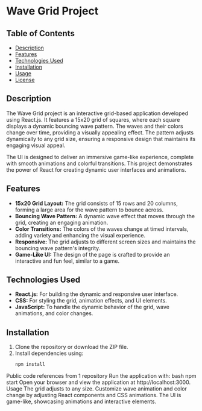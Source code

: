 # Wave Grid Project

## Table of Contents
- [Description](#description)
- [Features](#features)
- [Technologies Used](#technologies-used)
- [Installation](#installation)
- [Usage](#usage)
- [License](#license)

## Description
The Wave Grid project is an interactive grid-based application developed using React.js. It features a 15x20 grid of squares, where each square displays a dynamic bouncing wave pattern. The waves and their colors change over time, providing a visually appealing effect. The pattern adjusts dynamically to any grid size, ensuring a responsive design that maintains its engaging visual appeal.

The UI is designed to deliver an immersive game-like experience, complete with smooth animations and colorful transitions. This project demonstrates the power of React for creating dynamic user interfaces and animations.

## Features
- **15x20 Grid Layout:** The grid consists of 15 rows and 20 columns, forming a large area for the wave pattern to bounce across.
- **Bouncing Wave Pattern:** A dynamic wave effect that moves through the grid, creating an engaging animation.
- **Color Transitions:** The colors of the waves change at timed intervals, adding variety and enhancing the visual experience.
- **Responsive:** The grid adjusts to different screen sizes and maintains the bouncing wave pattern's integrity.
- **Game-Like UI:** The design of the page is crafted to provide an interactive and fun feel, similar to a game.

## Technologies Used
- **React.js:** For building the dynamic and responsive user interface.
- **CSS:** For styling the grid, animation effects, and UI elements.
- **JavaScript:** To handle the dynamic behavior of the grid, wave animations, and color changes.

## Installation
1. Clone the repository or download the ZIP file.
2. Install dependencies using:
   ```bash
   npm install
Public code references from 1 repository
Run the application with:
bash
npm start
Open your browser and view the application at http://localhost:3000.
Usage
The grid adjusts to any size.
Customize wave animation and color change by adjusting React components and CSS animations.
The UI is game-like, showcasing animations and interactive elements.
